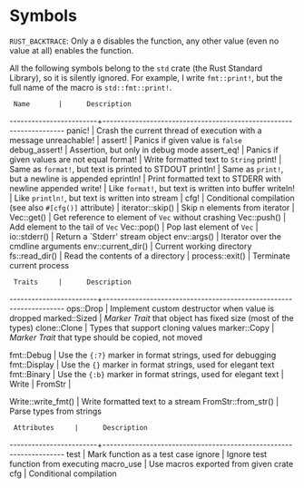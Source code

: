 Symbols
=======

`RUST_BACKTRACE`:  Only a `0` disables the function, any other value (even no
value at all) enables the function.

All the following symbols belong to the `std` crate (the Rust Standard Library),
so it is silently ignored.  For example, I write `fmt::print!`, but the full
name of the macro is `std::fmt::print!`.


     Name		|      Description
------------------------+-------------------------------------------------------------------
   panic!		| Crash the current thread of execution with a message
   unreachable!		|
   assert!		| Panics if given value is `false`
   debug_assert!	| Assertion, but only in debug mode
   assert_eq!		| Panics if given values are not equal
   format!		| Write formatted text to `String`
   print!		| Same as `format!`, but text is printed to STDOUT
   println!		| Same as `print!`, but a newline is appended
   eprintln!		| Print formatted text to STDERR with newline appended
   write!		| Like `format!`, but text is written into buffer
   writeln!		| Like `println!`, but text is written into stream
			|
   cfg!			| Conditional compilation (see also `#[cfg()]` attribute)
			|
   iterator::skip()	| Skip n elements from iterator
			|
   Vec::get()		| Get reference to element of `Vec` without crashing
   Vec::push()		| Add element to the tail of `Vec`
   Vec::pop()		| Pop last element of `Vec`
			|
   io::stderr()		| Return a `Stderr' stream object
   env::args()		| Iterator over the cmdline arguments
   env::current_dir()	| Current working directory
   fs::read_dir()	| Read the contents of a directory
			|
   process::exit()	| Terminate current process



     Traits		|      Description
------------------------+-------------------------------------------------------------------
  ops::Drop		| Implement custom destructor when value is dropped
  marked::Sized		| _Marker Trait_ that object has fixed size (most of the types)
  clone::Clone		| Types that support cloning values
  marker::Copy		| _Marker Trait_ that type should be copied, not moved

  fmt::Debug		| Use the `{:?}` marker in format strings, used for debugging
  fmt::Display		| Use the `{}` marker in format strings, used for elegant text
  fmt::Binary		| Use the `{:b}` marker in format strings, used for elegant text
			|
  Write			|
  FromStr		|

  Write::write_fmt()	| Write formatted text to a stream
  FromStr::from_str()	| Parse types from strings


     Attributes		|      Description
------------------------+-------------------------------------------------------------------
  test			| Mark function as a test case
  ignore		| Ignore test function from executing
  macro_use		| Use macros exported from given crate
  cfg			| Conditional compilation
